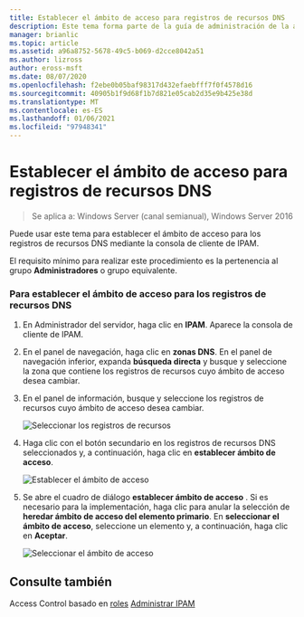 ```yaml
---
title: Establecer el ámbito de acceso para registros de recursos DNS
description: Este tema forma parte de la guía de administración de la administración de direcciones IP (IPAM) en Windows Server 2016.
manager: brianlic
ms.topic: article
ms.assetid: a96a8752-5678-49c5-b069-d2cce8042a51
ms.author: lizross
author: eross-msft
ms.date: 08/07/2020
ms.openlocfilehash: f2ebe0b05baf98317d432efaebfff7f0f4578d16
ms.sourcegitcommit: 40905b1f9d68f1b7d821e05cab2d35e9b425e38d
ms.translationtype: MT
ms.contentlocale: es-ES
ms.lasthandoff: 01/06/2021
ms.locfileid: "97948341"
---
```

# <a name="set-access-scope-for-dns-resource-records"></a>Establecer el ámbito de acceso para registros de recursos DNS

>Se aplica a: Windows Server (canal semianual), Windows Server 2016

Puede usar este tema para establecer el ámbito de acceso para los registros de recursos DNS mediante la consola de cliente de IPAM.

El requisito mínimo para realizar este procedimiento es la pertenencia al grupo **Administradores** o grupo equivalente.

### <a name="to-set-access-scope-for-dns-resource-records"></a>Para establecer el ámbito de acceso para los registros de recursos DNS

1.  En Administrador del servidor, haga clic en  **IPAM**. Aparece la consola de cliente de IPAM.

2.  En el panel de navegación, haga clic en **zonas DNS**.  En el panel de navegación inferior, expanda **búsqueda directa** y busque y seleccione la zona que contiene los registros de recursos cuyo ámbito de acceso desea cambiar.

3.  En el panel de información, busque y seleccione los registros de recursos cuyo ámbito de acceso desea cambiar.

    ![Seleccionar los registros de recursos](../../media/Set-Access-Scope-for-DNS-Resource-Records/ipam_RestrictUserToRRControl_02.jpg)

4.  Haga clic con el botón secundario en los registros de recursos DNS seleccionados y, a continuación, haga clic en **establecer ámbito de acceso**.

    ![Establecer el ámbito de acceso](../../media/Set-Access-Scope-for-DNS-Resource-Records/ipam_RestrictUserToRRControl_03.jpg)

5.  Se abre el cuadro de diálogo **establecer ámbito de acceso** . Si es necesario para la implementación, haga clic para anular la selección de **heredar ámbito de acceso del elemento primario**. En **seleccionar el ámbito de acceso**, seleccione un elemento y, a continuación, haga clic en **Aceptar**.

    ![Seleccionar el ámbito de acceso](../../media/Set-Access-Scope-for-DNS-Resource-Records/ipam_RestrictUserToRRControl_04.jpg)

## <a name="see-also"></a>Consulte también
Access Control basado en [roles](Role-based-Access-Control.md) 
 [Administrar IPAM](Manage-IPAM.md)



